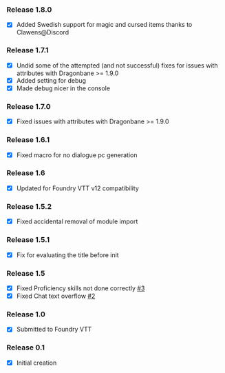 ### Release 1.8.0
- [x] Added Swedish support for magic and cursed items thanks to Clawens@Discord

### Release 1.7.1
- [x] Undid some of the attempted (and not successful) fixes for issues with attributes with Dragonbane >= 1.9.0
- [x] Added setting for debug
- [x] Made debug nicer in the console

### Release 1.7.0
- [x] Fixed issues with attributes with Dragonbane >= 1.9.0

### Release 1.6.1
- [x] Fixed macro for no dialogue pc generation

### Release 1.6
- [x] Updated for Foundry VTT v12 compatibility

### Release 1.5.2
- [x] Fixed accidental removal of module import

### Release 1.5.1
- [x] Fix for evaluating the title before init

### Release 1.5
- [x] Fixed Proficiency skills not done correctly [#3](https://github.com/bithir/dragonbane-bithir-mod/issues/3)
- [x] Fixed Chat text overflow [#2](https://github.com/bithir/dragonbane-bithir-mod/issues/2)
### Release 1.0
- [x] Submitted to Foundry VTT
### Release 0.1
- [x] Initial creation
